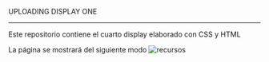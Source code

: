 UPLOADING DISPLAY ONE
_____________________


Este repositorio contiene el cuarto display elaborado con CSS y HTML



La página se mostrará del siguiente modo
![recursos](assets/img/DisplayFour.png)

